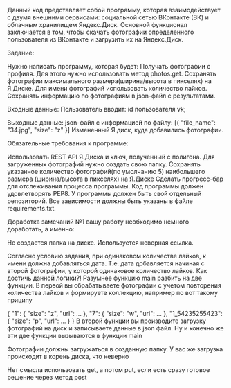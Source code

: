 Данный код представляет собой программу, которая взаимодействует с двумя внешними сервисами: социальной сетью ВКонтакте (ВК) и облачным хранилищем Яндекс.Диск. Основной функционал заключается в том, чтобы скачать фотографии определенного пользователя из ВКонтакте и загрузить их на Яндекс.Диск.

Задание:

Нужно написать программу, которая будет:
Получать фотографии с профиля. Для этого нужно использовать метод photos.get.
Сохранять фотографии максимального размера(ширина/высота в пикселях) на Я.Диске.
Для имени фотографий использовать количество лайков.
Сохранять информацию по фотографиям в json-файл с результатами.

Входные данные:
Пользователь вводит:
id пользователя vk;

Выходные данные:
json-файл с информацией по файлу:
    [{
    "file_name": "34.jpg",
    "size": "z"
    }]
Измененный Я.диск, куда добавились фотографии.​​

Обязательные требования к программе:

Использовать REST API Я.Диска и ключ, полученный с полигона.
Для загруженных фотографий нужно создать свою папку.
Сохранять указанное количество фотографий(по умолчанию 5) наибольшего размера (ширина/высота в пикселях) на Я.Диске
Сделать прогресс-бар для отслеживания процесса программы.
Код программы должен удовлетворять PEP8.
У программы должен быть свой отдельный репозиторий.
Все зависимости должны быть указаны в файле requiremеnts.txt.​

Доработка замечаний №1
вашу работу необходимо немного доработать, а именно:

Не создается папка на диске. Используется неверная ссылка.

Согласно условию задания, при одинаковом количестве лайков, к имени должна добавляться дата. Т.е. дата добавляется начиная с второй фотографии, у которой одинаковое количество лайков. Как достичь данной логики?! Разумнее функцию main разбить на две функции. В первой вы обрабатываете фотографии с учетом повторения количества лайков и формируете коллекцию, например по вот такому приципу

{
    "1": {
        "size": "z",
        "url": ...
    },
    "7": {
        "size": "w",
        "url": ...
    },
    "1_54235255423": {
        "size": "p",
        "url": ...
    }
}
В второй функции вы производите загрузку фотографий на диск и записываете данные в json файл. Ну и конечно же эти две функции вызываются в функции main

Фотографии должны загружаться в созданную папку. У вас же загрузка происходит в корень диска, что неверно

Нет смысла использовать get, а потом put, если есть сразу готовое решение через метод post



